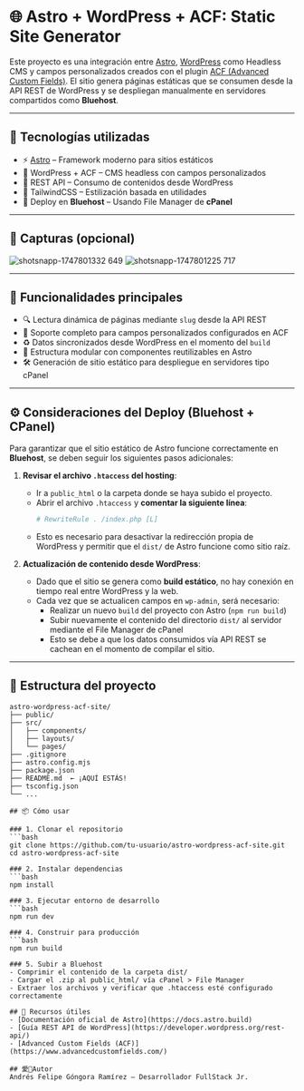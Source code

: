 # 🌐 Astro + WordPress + ACF: Static Site Generator

Este proyecto es una integración entre [Astro](https://astro.build/), [WordPress](https://wordpress.org/) como Headless CMS y campos personalizados creados con el plugin [ACF (Advanced Custom Fields)](https://www.advancedcustomfields.com/). El sitio genera páginas estáticas que se consumen desde la API REST de WordPress y se despliegan manualmente en servidores compartidos como **Bluehost**.

---

## 🚀 Tecnologías utilizadas

- ⚡ [Astro](https://astro.build/) – Framework moderno para sitios estáticos  
- 🧠 WordPress + ACF – CMS headless con campos personalizados  
- 🔗 REST API – Consumo de contenidos desde WordPress  
- 🎨 TailwindCSS – Estilización basada en utilidades  
- 🧳 Deploy en **Bluehost** – Usando File Manager de **cPanel**

---

## 📸 Capturas (opcional)

![shotsnapp-1747801332 649](https://github.com/user-attachments/assets/f43903cd-5c9e-49e4-8d7f-ca851b3cb3dc)
![shotsnapp-1747801225 717](https://github.com/user-attachments/assets/d0905bf7-1851-4d62-a669-fd5563027a4d)

---

## 🧩 Funcionalidades principales

- 🔍 Lectura dinámica de páginas mediante `slug` desde la API REST  
- 🧠 Soporte completo para campos personalizados configurados en ACF  
- ♻️ Datos sincronizados desde WordPress en el momento del `build`  
- 📁 Estructura modular con componentes reutilizables en Astro  
- 🛠️ Generación de sitio estático para despliegue en servidores tipo cPanel

---

## ⚙️ Consideraciones del Deploy (Bluehost + CPanel)

Para garantizar que el sitio estático de Astro funcione correctamente en **Bluehost**, se deben seguir los siguientes pasos adicionales:

1. **Revisar el archivo `.htaccess` del hosting**:
   - Ir a `public_html` o la carpeta donde se haya subido el proyecto.
   - Abrir el archivo `.htaccess` y **comentar la siguiente línea**:
     ```apache
     # RewriteRule . /index.php [L]
     ```
   - Esto es necesario para desactivar la redirección propia de WordPress y permitir que el `dist/` de Astro funcione como sitio raíz.

2. **Actualización de contenido desde WordPress**:
   - Dado que el sitio se genera como **build estático**, no hay conexión en tiempo real entre WordPress y la web.
   - Cada vez que se actualicen campos en `wp-admin`, será necesario:
     - Realizar un nuevo `build` del proyecto con Astro (`npm run build`)
     - Subir nuevamente el contenido del directorio `dist/` al servidor mediante el File Manager de cPanel
     - Esto se debe a que los datos consumidos vía API REST se cachean en el momento de compilar el sitio.

---

## 📆 Estructura del proyecto

```text
astro-wordpress-acf-site/
├── public/
├── src/
│   ├── components/
│   ├── layouts/
│   └── pages/
├── .gitignore
├── astro.config.mjs
├── package.json
├── README.md  ← ¡AQUÍ ESTÁS!
├── tsconfig.json
└── ...

## 📦 Cómo usar

### 1. Clonar el repositorio
```bash
git clone https://github.com/tu-usuario/astro-wordpress-acf-site.git
cd astro-wordpress-acf-site

### 2. Instalar dependencias
```bash
npm install

### 3. Ejecutar entorno de desarrollo
```bash
npm run dev

### 4. Construir para producción
```bash
npm run build

### 5. Subir a Bluehost
- Comprimir el contenido de la carpeta dist/
- Cargar el .zip al public_html/ vía cPanel > File Manager
- Extraer los archivos y verificar que .htaccess esté configurado correctamente

## 📘 Recursos útiles
- [Documentación oficial de Astro](https://docs.astro.build)
- [Guía REST API de WordPress](https://developer.wordpress.org/rest-api/)
- [Advanced Custom Fields (ACF)](https://www.advancedcustomfields.com/)

## 愛🐲Autor
Andrés Felipe Góngora Ramírez — Desarrollador FullStack Jr.
